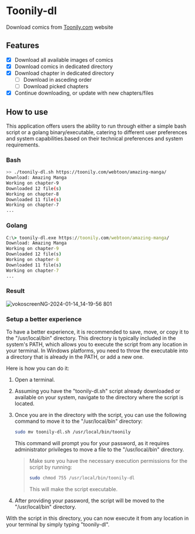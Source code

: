# Toonily-dl
Download comics from [Toonily.com](https://toonily.com/) website

## Features
- [X] Download all available images of comics
- [X] Download comics in dedicated directory
- [X] Download chapter in dedicated directory
  * [ ] Download in asceding order
  * [ ] Download picked chapters
- [X] Continue downloading, or update with new chapters/files

## How to use
This application offers users the ability to run through either a simple bash script or a golang binary/executable, catering to different user preferences and system capabilities.based on their technical preferences and system requirements.
### Bash
```bash
>> ./toonily-dl.sh https://toonily.com/webtoon/amazing-manga/
Download: Amazing Manga
Working on chapter-9
Downloaded 12 file(s)
Working on chapter-8
Downloaded 11 file(s)
Working on chapter-7
...
```
### Golang
```cmd
C:\> toonily-dl.exe https://toonily.com/webtoon/amazing-manga/
Download: Amazing Manga
Working on chapter-9
Downloaded 12 file(s)
Working on chapter-8
Downloaded 11 file(s)
Working on chapter-7
...
```

### Result
![vokoscreenNG-2024-01-14_14-19-56 801](https://github.com/v613/ToonilyDownloader/assets/15879258/a956ac9c-b540-44f8-b8c6-326b52e8f5f2)

### Setup a better experience
To have a better experience, it is recommended to save, move, or copy it to the "/usr/local/bin" directory. This directory is typically included in the system's PATH, which allows you to execute the script from any location in your terminal.
In Windows platforms, you need to throw the executable into a directory that is already in the PATH, or add a new one.

Here is how you can do it:

1. Open a terminal.
2. Assuming you have the "toonily-dl.sh" script already downloaded or available on your system, navigate to the directory where the script is located.
3. Once you are in the directory with the script, you can use the following command to move it to the "/usr/local/bin" directory:
   ```bash
   sudo mv toonily-dl.sh /usr/local/bin/toonily
   ```
   This command will prompt you for your password, as it requires administrator privileges to move a file to the "/usr/local/bin" directory.
   > Make sure you have the necessary execution permissions for the script by running:
   >
   >```bash
   >sudo chmod 755 /usr/local/bin/toonily-dl
   >```
   >
   > This will make the script executable.

5. After providing your password, the script will be moved to the "/usr/local/bin" directory.

With the script in this directory, you can now execute it from any location in your terminal by simply typing "toonily-dl". 
